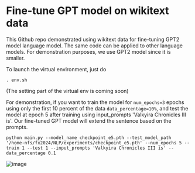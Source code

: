 # Fine-tune GPT model on wikitext data

This Github repo demonstrated using wikitext data for fine-tuning GPT2 model language model. The same code can be applied to other language models. For demonstration purposes, we use GPT2 model since it is smaller.

To launch the virtual environment, just do

`. env.sh`

(The setting part of the virtual env is coming soon)

For demonstration, if you want to train the model for `num_epochs=3` epochs using only the first 10 percent of the data `data_percentage=10%`, and test the model at epoch 5 after training using input_prompts 'Valkyira Chronicles III is'. Our fine-tuned GPT model will extend the sentence based on the prompts. 

`python main.py --model_name checkpoint_e5.pth --test_model_path '/home-nfs/fx2024/NLP/experiments/checkpoint_e5.pth' --num_epochs 5 --train 1 --test 1 --input_prompts 'Valkyira Chronicles III is' --data_percentage 0.1
`

![image](https://github.com/FeiXu-spacetime/NLP_GPT-fine-tuning/assets/72999482/f0dac428-e691-4c39-b28c-4559b231e4e5)


